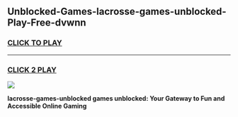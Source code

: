 
## Unblocked-Games-lacrosse-games-unblocked-Play-Free-dvwnn
<h3>
<a href="https://premium76.site?title=lacrosse-games-unblocked&ref=23A">CLICK TO PLAY</a></h3>
<hr>

<h3>
<a href="https://premium76.site?title=lacrosse-games-unblocked&ref=23A">CLICK 2 PLAY</a>
  
</h3>

<a href="https://premium76.site?title=lacrosse-games-unblocked&ref=23A"><img src="https://clearcache.store/games.png"></a>


**lacrosse-games-unblocked games unblocked: Your Gateway to Fun and Accessible Online Gaming**
